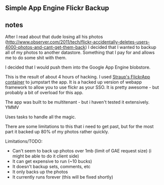 Simple App Engine Flickr Backup
----


## notes ##
After I read about that dude losing all his photos (http://www.observer.com/2011/tech/flickr-accidentally-deletes-users-4000-photos-and-cant-get-them-back) I decided that I wanted to backup all of my photos to another datastore. Something that I pay for and allows me to do some shit with them. 

I decided that I would push them into the Google App Engine blobstore. 

This is the result of about 4 hours of hacking. I used [Straup's FlickrApp container](https://github.com/straup/gae-flickrapp) to jumpstart the app. It is a hacked up version of webapp framework to allow you to use flickr as your SSO. It is pretty awesome - but probably a bit of overload for this app. 

The app was built to be multitenant - but i haven't tested it extensively. YMMV

Uses tasks to handle all the magic. 

There are some limitations to this that i need to get past, but for the most part it backed up 80% of my photos rather quickly. 

Limitations/TODO:
* Can't seem to back up photos over 1mb (limit of GAE request size) (i might be able to do it client side)
* It can get expensive to run (~10 bucks)
* It doesn't backup sets, comments, etc 
* It only backs up the photos
* It currently runs forever (this will be fixed shortly)
